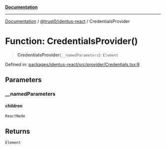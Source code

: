 [**Documentation**](../../../README.md)

***

[Documentation](../../../README.md) / [@trust0/identus-react](../README.md) / CredentialsProvider

# Function: CredentialsProvider()

> **CredentialsProvider**(`__namedParameters`): `Element`

Defined in: [packages/identus-react/src/provider/Credentials.tsx:9](https://github.com/trust0-project/identus/blob/fa3a8163c87c7ded4a2066d05b6d5c5f7a01eb0b/packages/identus-react/src/provider/Credentials.tsx#L9)

## Parameters

### \_\_namedParameters

#### children

`ReactNode`

## Returns

`Element`
